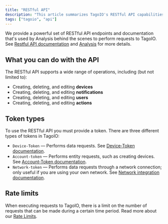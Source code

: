 ```yaml
---
title: "RESTful API"
description: "This article summarizes TagoIO's RESTful API capabilities, the common operations you can perform, the three token types required for API access, and a note about rate limits when executing requests."
tags: ["tagoio", "api"]
---
```

We provide a powerful set of RESTful API endpoints and documentation that's used by Analysis behind the scenes to perform requests to TagoIO. See [Restful API documentation](https://docs.tago.io/api/) and [Analysis](/docs/tagoio/analysis/) for more details.

## What you can do with the API
The RESTful API supports a wide range of operations, including (but not limited to):

- Creating, deleting, and editing **devices**
- Creating, deleting, and editing **notifications**
- Creating, deleting, and editing **users**
- Creating, deleting, and editing **actions**

## Token types
To use the RESTful API you must provide a token. There are three different types of tokens in TagoIO:

- `Device-Token` — Performs data requests. See [Device‑Token documentation](/docs/tagoio/devices/device-token).
- `Account-token` — Performs entity requests, such as creating devices. See [Account‑Token documentation](/docs/tagoio/api/account-token).
- `Network-token` — Performs data requests through a network connection; only useful if you are using your own network. See [Network integration documentation](/docs/tagoio/integrations/general/creating-a-network-integration).

## Rate limits
When executing requests to TagoIO, there is a limit on the number of requests that can be made during a certain time period. Read more about our [Rate Limits](/docs/tagoio/api/rate-limits-hard-limits).
